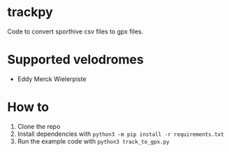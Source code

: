 # trackpy
Code to convert sporthive csv files to gpx files.

# Supported velodromes
* Eddy Merck Wielerpiste

# How to
1. Clone the repo
2. Install dependencies with `python3 -m pip install -r requirements.txt`
3. Run the example code with `python3 track_to_gpx.py`
